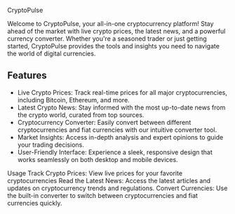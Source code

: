 CryptoPulse 

Welcome to CryptoPulse, your all-in-one cryptocurrency platform! Stay ahead of the market with live crypto prices, the latest news, and a powerful currency converter. Whether you're a seasoned trader or just getting started, CryptoPulse provides the tools and insights you need to navigate the world of digital currencies.

## Features

- Live Crypto Prices: Track real-time prices for all major cryptocurrencies, including Bitcoin, Ethereum, and more.
- Latest Crypto News: Stay informed with the most up-to-date news from the crypto world, curated from top sources.
- Cryptocurrency Converter: Easily convert between different cryptocurrencies and fiat currencies with our intuitive converter tool.
- Market Insights: Access in-depth analysis and expert opinions to guide your trading decisions.
- User-Friendly Interface: Experience a sleek, responsive design that works seamlessly on both desktop and mobile devices.

Usage
Track Crypto Prices: View live prices for your favorite cryptocurrencies
Read the Latest News: Access the latest articles and updates on cryptocurrency trends and regulations.
Convert Currencies: Use the built-in converter to switch between cryptocurrencies and fiat currencies quickly.
